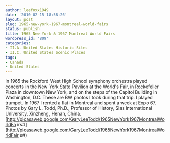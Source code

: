 ```yaml
---
author: leefoxx1949
date: '2010-02-15 18:58:26'
layout: post
slug: 1965-new-york-1967-montreal-world-fairs
status: publish
title: 1965 New York & 1967 Montreal World Fairs
wordpress_id: '809'
categories:
- II.A. United States Historic Sites
- II.C. United States Scenic Places
tags:
- Canada
- United States
---
```


In 1965 the Rockford West High School symphony orchestra played concerts in
the New York State Pavilion at the World's Fair, in Rockefeller Plaza in
downtown New York, and on the steps of the Capitol Building in Washington,
D.C. These are BW photos I took during that trip. I played trumpet. In 1967 I
rented a flat in Montreal and spent a week at Expo 67. Photos by Gary L. Todd,
Ph.D., Professor of History, Sias International University, Xinzheng, Henan,
China. [http://picasaweb.google.com/GaryLeeTodd/1965NewYork1967MontrealWorldFa
irs#](http://picasaweb.google.com/GaryLeeTodd/1965NewYork1967MontrealWorldFair
s#)

